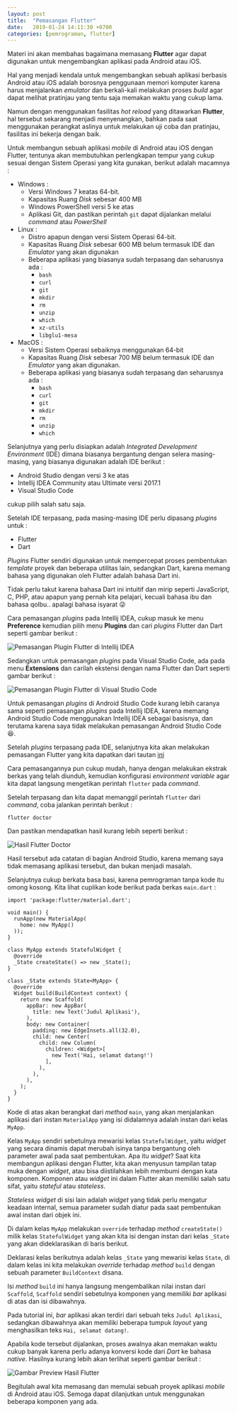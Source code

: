 ```yaml
---
layout: post
title:  "Pemasangan Flutter"
date:   2019-01-24 14:11:30 +0700
categories: [pemrograman, flutter]
---
```


Materi ini akan membahas bagaimana memasang **Flutter** agar dapat digunakan untuk mengembangkan aplikasi pada Android atau iOS.

Hal yang menjadi kendala untuk mengembangkan sebuah aplikasi berbasis Android atau iOS adalah borosnya penggunaan memori komputer karena harus menjalankan _emulator_ dan berkali-kali melakukan proses _build_ agar dapat melihat pratinjau yang tentu saja memakan waktu yang cukup lama. 

Namun dengan menggunakan fasilitas _hot reload_ yang ditawarkan **Flutter**, hal tersebut sekarang menjadi menyenangkan, bahkan pada saat menggunakan perangkat aslinya untuk melakukan uji coba dan pratinjau, fasilitas ini bekerja dengan baik.

Untuk membangun sebuah aplikasi _mobile_ di Android atau iOS dengan Flutter, tentunya akan membutuhkan perlengkapan tempur yang cukup sesuai dengan Sistem Operasi yang kita gunakan, berikut adalah macamnya :

* Windows : 
    * Versi Windows 7 keatas 64-bit.
    * Kapasitas Ruang _Disk_ sebesar 400 MB
    * Windows PowerShell versi 5 ke atas
    * Aplikasi Git, dan pastikan perintah `git` dapat dijalankan melalui _command_ atau _PowerShell_
* Linux :
    * Distro apapun dengan versi Sistem Operasi 64-bit.
    * Kapasitas Ruang _Disk_ sebesar 600 MB belum termasuk IDE dan _Emulator_ yang akan digunakan
    * Beberapa aplikasi yang biasanya sudah terpasang dan seharusnya ada :
        - `bash`
        - `curl`
        - `git`
        - `mkdir`
        - `rm`
        - `unzip`
        - `which`
        - `xz-utils`
        - `libglu1-mesa`
* MacOS :
    * Versi Sistem Operasi sebaiknya menggunakan 64-bit
    * Kapasitas Ruang _Disk_ sebesar 700 MB belum termasuk IDE dan _Emulator_ yang akan digunakan.
    * Beberapa aplikasi yang biasanya sudah terpasang dan seharusnya ada :
        - `bash`
        - `curl`
        - `git`
        - `mkdir`
        - `rm`
        - `unzip`
        - `which`

Selanjutnya yang perlu disiapkan adalah _Integrated Development Environment_ (IDE) dimana biasanya bergantung dengan selera masing-masing, yang biasanya digunakan adalah IDE berikut :

* Android Studio dengan versi 3 ke atas
* Intellij IDEA Community atau Ultimate versi 2017.1
* Visual Studio Code

cukup pilih salah satu saja.

Setelah IDE terpasang, pada masing-masing IDE perlu dipasang _plugins_ untuk : 

* Flutter
* Dart

_Plugins_ Flutter sendiri digunakan untuk mempercepat proses pembentukan _template_ proyek dan beberapa utilitas lain, sedangkan Dart, karena memang bahasa yang digunakan oleh Flutter adalah bahasa Dart ini.

Tidak perlu takut karena bahasa Dart ini intuitif dan mirip seperti JavaScript, C, PHP, atau apapun yang pernah kita pelajari, kecuali bahasa ibu dan bahasa qolbu.. apalagi bahasa isyarat 😜

Cara pemasangan _plugins_ pada Intellij IDEA, cukup masuk ke menu **Preference** kemudian pilih menu **Plugins** dan cari _plugins_ Flutter dan Dart seperti gambar berikut :

![Pemasangan Plugin Flutter di Intellij IDEA](/assets/img/2019-01-24-plugin-idea.png)

Sedangkan untuk pemasangan _plugins_ pada Visual Studio Code, ada pada menu **Extensions** dan carilah ekstensi dengan nama Flutter dan Dart seperti gambar berikut :

![Pemasangan Plugin Flutter di Visual Studio Code](/assets/img/2019-01-24-plugin-vsc.png)

Untuk pemasangan _plugins_ di Android Studio Code kurang lebih caranya sama seperti pemasangan _plugins_ pada Intellij IDEA, karena memang Android Studio Code menggunakan Intellij IDEA sebagai basisnya, dan terutama karena saya tidak melakukan pemasangan Android Studio Code 😆.

Setelah _plugins_ terpasang pada IDE, selanjutnya kita akan melakukan pemasangan Flutter yang kita dapatkan dari tautan [ini](https://flutter.io/docs/get-started/install)

Cara pemasangannya pun cukup mudah, hanya dengan melakukan ekstrak berkas yang telah diunduh, kemudian konfigurasi _environment variable_ agar kita dapat langsung mengetikan perintah `flutter` pada _command_.

Setelah terpasang dan kita dapat memanggil perintah `flutter` dari _command_, coba jalankan perintah berikut : 

```
flutter doctor
```

Dan pastikan mendapatkan hasil kurang lebih seperti berikut :

![Hasil Flutter Doctor](/assets/img/2019-01-24-flutter-doctor.png)

Hasil tersebut ada catatan di bagian Android Studio, karena memang saya tidak memasang aplikasi tersebut, dan bukan menjadi masalah.

Selanjutnya cukup berkata basa basi, karena pemrograman tanpa kode itu omong kosong. Kita lihat cuplikan kode berikut pada berkas `main.dart` :

```
import 'package:flutter/material.dart';

void main() {
  runApp(new MaterialApp(
    home: new MyApp()
  ));
}

class MyApp extends StatefulWidget {
  @override
  _State createState() => new _State();
}

class _State extends State<MyApp> {
  @override
  Widget build(BuildContext context) {
    return new Scaffold(
      appBar: new AppBar(
        title: new Text('Judul Aplikasi'),
      ),
      body: new Container(
        padding: new EdgeInsets.all(32.0),
        child: new Center(
          child: new Column(
            children: <Widget>[
              new Text('Hai, selamat datang!')
            ],
          ),
        ),
      ),
    );
  }
}
```

Kode di atas akan berangkat dari _method_ `main`, yang akan menjalankan aplikasi dari instan `MaterialApp` yang isi didalamnya adalah instan dari kelas `MyApp`.

Kelas `MyApp` sendiri sebetulnya mewarisi kelas `StatefulWidget`, yaitu _widget_ yang secara dinamis dapat merubah isinya tanpa bergantung oleh parameter awal pada saat pembentukan. Apa itu _widget_? Saat kita membangun aplikasi dengan Flutter, kita akan menyusun tampilan tatap muka dengan _widget_, atau bisa diistilahkan lebih membumi dengan kata komponen. Komponen atau _widget_ ini dalam Flutter akan memiliki salah satu sifat, yaitu _stateful_ atau _stateless_.

_Stateless widget_ di sisi lain adalah _widget_ yang tidak perlu mengatur keadaan internal, semua parameter sudah diatur pada saat pembentukan awal instan dari objek ini.

Di dalam kelas `MyApp` melakukan `override` terhadap _method_ `createState()` milik kelas `StatefulWidget` yang akan kita isi dengan instan dari kelas `_State` yang akan dideklarasikan di baris berikut.

Deklarasi kelas berikutnya adalah kelas `_State` yang mewarisi kelas `State`, di dalam kelas ini kita melakukan _override_ terhadap _method_ `build` dengan sebuah parameter `BuildContext` disana.

Isi _method_ `build` ini hanya langsung mengembalikan nilai instan dari `Scaffold`, `Scaffold` sendiri sebetulnya komponen yang memiliki _bar_ aplikasi di atas dan isi dibawahnya.

Pada tutorial ini, _bar_ aplikasi akan terdiri dari sebuah teks `Judul Aplikasi`, sedangkan dibawahnya akan memiliki beberapa tumpuk _layout_ yang menghasilkan teks `Hai, selamat datang!`.

Apabila kode tersebut dijalankan, proses awalnya akan memakan waktu cukup banyak karena perlu adanya konversi kode dari _Dart_ ke bahasa _native_. Hasilnya kurang lebih akan terlihat seperti gambar berikut :

![Gambar Preview Hasil Flutter](/assets/img/2019-01-24-demo.png)

Begitulah awal kita memasang dan memulai sebuah proyek aplikasi _mobile_ di Android atau iOS. Semoga dapat dilanjutkan untuk menggunakan beberapa komponen yang ada. 
